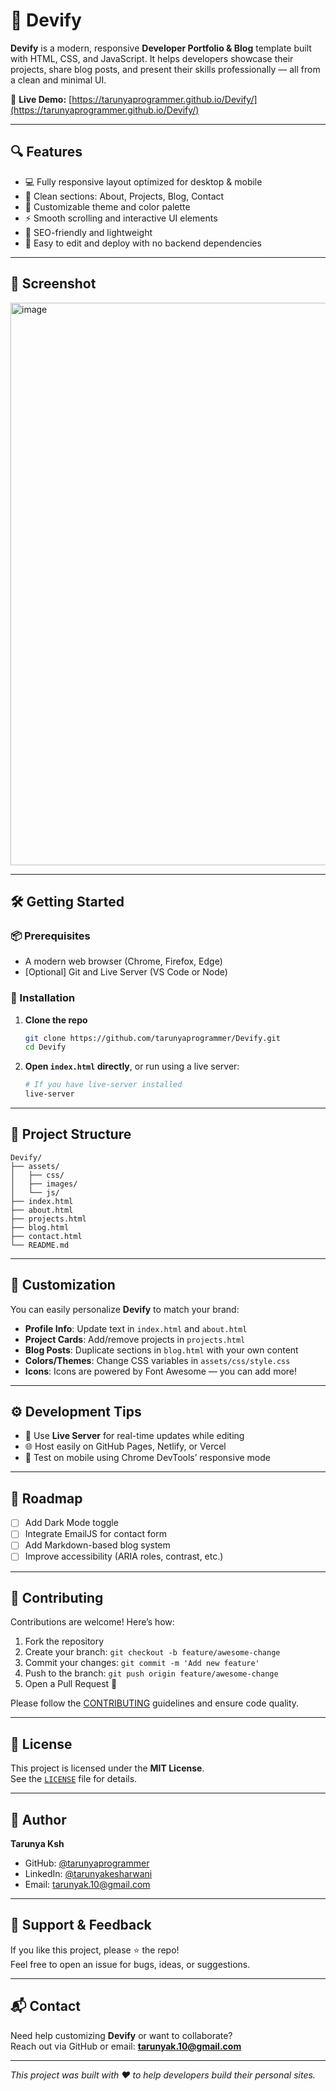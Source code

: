# 🚀 Devify

**Devify** is a modern, responsive **Developer Portfolio & Blog** template built with HTML, CSS, and JavaScript. It helps developers showcase their projects, share blog posts, and present their skills professionally — all from a clean and minimal UI.

🔗 **Live Demo:** [https://tarunyaprogrammer.github.io/Devify/](https://tarunyaprogrammer.github.io/Devify/)

---

## 🔍 Features

- 💻 Fully responsive layout optimized for desktop & mobile
- 📝 Clean sections: About, Projects, Blog, Contact
- 🎨 Customizable theme and color palette
- ⚡ Smooth scrolling and interactive UI elements
- 🔎 SEO-friendly and lightweight
- 📂 Easy to edit and deploy with no backend dependencies

---

## 📸 Screenshot

<img width="1600" height="900" alt="image" src="https://github.com/user-attachments/assets/b693dd92-a4c0-4349-bb23-5ed906033b36" />

---

## 🛠️ Getting Started

### 📦 Prerequisites

- A modern web browser (Chrome, Firefox, Edge)
- [Optional] Git and Live Server (VS Code or Node)

### 🔧 Installation

1. **Clone the repo**
   ```bash
   git clone https://github.com/tarunyaprogrammer/Devify.git
   cd Devify
   ```

2. **Open `index.html` directly**, or run using a live server:
   ```bash
   # If you have live-server installed
   live-server
   ```

---

## 📁 Project Structure

```
Devify/
├── assets/
│   ├── css/
│   ├── images/
│   └── js/
├── index.html
├── about.html
├── projects.html
├── blog.html
├── contact.html
└── README.md
```

---

## 🎨 Customization

You can easily personalize **Devify** to match your brand:

- **Profile Info**: Update text in `index.html` and `about.html`
- **Project Cards**: Add/remove projects in `projects.html`
- **Blog Posts**: Duplicate sections in `blog.html` with your own content
- **Colors/Themes**: Change CSS variables in `assets/css/style.css`
- **Icons**: Icons are powered by Font Awesome — you can add more!

---

## ⚙️ Development Tips

- 🧪 Use **Live Server** for real-time updates while editing
- 🌐 Host easily on GitHub Pages, Netlify, or Vercel
- 📱 Test on mobile using Chrome DevTools’ responsive mode

---

## 🔮 Roadmap

- [ ] Add Dark Mode toggle
- [ ] Integrate EmailJS for contact form
- [ ] Add Markdown-based blog system
- [ ] Improve accessibility (ARIA roles, contrast, etc.)

---

## 🤝 Contributing

Contributions are welcome! Here’s how:

1. Fork the repository
2. Create your branch: `git checkout -b feature/awesome-change`
3. Commit your changes: `git commit -m 'Add new feature'`
4. Push to the branch: `git push origin feature/awesome-change`
5. Open a Pull Request 🎉

Please follow the [CONTRIBUTING](CONTRIBUTING.md) guidelines and ensure code quality.

---

## 📃 License

This project is licensed under the **MIT License**.  
See the [`LICENSE`](LICENSE) file for details.

---

## 👤 Author

**Tarunya Ksh**  
- GitHub: [@tarunyaprogrammer](https://github.com/tarunyaprogrammer)  
- LinkedIn: [@tarunyakesharwani](https://www.linkedin.com/in/tarunyakesharwani/)
- Email: tarunyak.10@gmail.com

---

## 🌟 Support & Feedback

If you like this project, please ⭐ the repo!  
Feel free to open an issue for bugs, ideas, or suggestions.

---

## 📬 Contact

Need help customizing **Devify** or want to collaborate?  
Reach out via GitHub or email: **tarunyak.10@gmail.com**

---

_This project was built with ❤️ to help developers build their personal sites._

